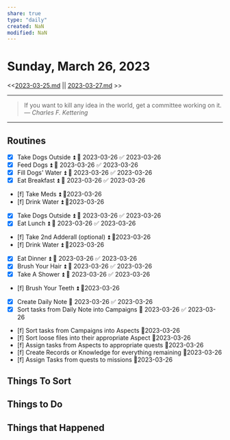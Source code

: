 ```yaml
---
share: true
type: "daily"
created: NaN 
modified: NaN
---
```

# Sunday, March 26, 2023
<<[2023-03-25.md](./2023-03-25.md) || [2023-03-27.md](./2023-03-27.md) >>

---

> If you want to kill any idea in the world, get a committee working on it.
> — <cite>Charles F. Kettering</cite>

---
 
## Routines
- [x] Take Dogs Outside ⏫ 📅 2023-03-26 ✅ 2023-03-26
- [x] Feed Dogs ⏫ 📅 2023-03-26 ✅ 2023-03-26
- [x] Fill Dogs' Water ⏫ 📅 2023-03-26 ✅ 2023-03-26
- [x] Eat Breakfast ⏫ 📅 2023-03-26 ✅ 2023-03-26
- [f] Take Meds ⏫  📆2023-03-26
- [f] Drink Water ⏫  📆2023-03-26
- [x] Take Dogs Outside ⏫ 📅 2023-03-26 ✅ 2023-03-26
- [x] Eat Lunch ⏫ 📅 2023-03-26 ✅ 2023-03-26
- [f] Take 2nd Adderall (optional) ⏫  📆2023-03-26
- [f] Drink Water ⏫  📆2023-03-26
- [x] Eat Dinner ⏫ 📅 2023-03-26 ✅ 2023-03-26
- [x] Brush Your Hair ⏫ 📅 2023-03-26 ✅ 2023-03-26
- [x] Take A Shower ⏫ 📅 2023-03-26 ✅ 2023-03-26
- [f] Brush Your Teeth ⏫  📆2023-03-26
- [x] Create Daily Note 📅 2023-03-26 ✅ 2023-03-26
- [x] Sort tasks from Daily Note into Campaigns 📅 2023-03-26 ✅ 2023-03-26
- [f] Sort tasks from Campaigns into Aspects 📆2023-03-26
- [f] Sort loose files into their appropriate Aspect 📆2023-03-26
- [f] Assign tasks from Aspects to appropriate quests 📆2023-03-26
- [f] Create Records or Knowledge for everything remaining 📆2023-03-26
- [f] Assign Tasks from quests to missions 📆2023-03-26


## Things To Sort

## Things to Do



## Things that Happened
